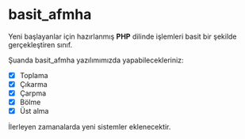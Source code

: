 # basit_afmha
Yeni başlayanlar için hazırlanmış **PHP** dilinde işlemleri basit bir şekilde gerçekleştiren sınıf.

Şuanda basit_afmha yazılımımızda yapabilecekleriniz:

- [x] Toplama
- [x] Çıkarma
- [x] Çarpma
- [x] Bölme
- [x] Üst alma

İlerleyen zamanalarda yeni sistemler eklenecektir.
